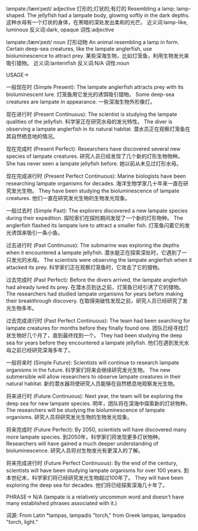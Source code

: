 lampate:/læmˈpeɪt/
adjective
灯形的;灯状的;有灯的
Resembling a lamp; lamp-shaped.
The jellyfish had a lampate body, glowing softly in the dark depths.  这种水母有一个灯状的身体，在黑暗的深处发出柔和的光芒。
近义词:lamp-like, luminous
反义词:dark, opaque
词性:adjective

lampate:/læmˈpeɪt/
noun
灯形动物
An animal resembling a lamp in form.
Certain deep-sea creatures, like the lampate anglerfish, use bioluminescence to attract prey.  某些深海生物，比如灯笼鱼，利用生物发光来吸引猎物。
近义词:lanternfish
反义词:N/A
词性:noun


USAGE->

一般现在时 (Simple Present):
The lampate anglerfish attracts prey with its bioluminescent lure. 灯笼鱼用它发光的诱饵吸引猎物。
Some deep-sea creatures are lampate in appearance. 一些深海生物外形像灯。

现在进行时 (Present Continuous):
The scientist is studying the lampate qualities of the jellyfish. 科学家正在研究水母的发光特性。
The diver is observing a lampate anglerfish in its natural habitat. 潜水员正在观察灯笼鱼在其自然栖息地的情况。


现在完成时 (Present Perfect):
Researchers have discovered several new species of lampate creatures. 研究人员已经发现了几个新的灯形生物物种。
She has never seen a lampate jellyfish before. 她以前从未见过灯形水母。

现在完成进行时 (Present Perfect Continuous):
Marine biologists have been researching lampate organisms for decades. 海洋生物学家几十年来一直在研究发光生物。
They have been studying the bioluminescence of lampate creatures.  他们一直在研究发光生物的生物发光现象。

一般过去时 (Simple Past):
The explorers discovered a new lampate species during their expedition. 探险家们在探险期间发现了一个新的灯形物种。
The anglerfish flashed its lampate lure to attract a smaller fish. 灯笼鱼闪着它的发光诱饵来吸引一条小鱼。

过去进行时 (Past Continuous):
The submarine was exploring the depths when it encountered a lampate jellyfish. 潜水艇正在探索深处时，它遇到了一只发光的水母。
The scientists were observing the lampate anglerfish when it attacked its prey. 科学家们正在观察灯笼鱼时，它攻击了它的猎物。

过去完成时 (Past Perfect):
Before the divers arrived, the lampate anglerfish had already lured its prey. 在潜水员到达之前，灯笼鱼已经引诱了它的猎物。
The researchers had studied lampate organisms for years before making their breakthrough discovery.  在取得突破性发现之前，研究人员已经研究了发光生物多年。

过去完成进行时 (Past Perfect Continuous):
The team had been searching for lampate creatures for months before they finally found one.  团队已经寻找灯状生物好几个月了，直到最终找到一个。
They had been studying the deep sea for years before they encountered a lampate jellyfish. 他们在遇到发光水母之前已经研究深海多年了。


一般将来时 (Simple Future):
Scientists will continue to research lampate organisms in the future. 科学家们将来会继续研究发光生物。
The new submersible will allow researchers to observe lampate creatures in their natural habitat. 新的潜水器将使研究人员能够在自然栖息地观察发光生物。

将来进行时 (Future Continuous):
Next year, the team will be exploring the deep sea for new lampate species. 明年，团队将在深海中探索新的灯状物种。
The researchers will be studying the bioluminescence of lampate organisms.  研究人员将研究发光生物的生物发光现象。


将来完成时 (Future Perfect):
By 2050, scientists will have discovered many more lampate species. 到2050年，科学家们将发现更多灯状物种。
Researchers will have gained a much deeper understanding of bioluminescence.  研究人员将对生物发光有更深入的了解。

将来完成进行时 (Future Perfect Continuous):
By the end of the century, scientists will have been studying lampate organisms for over 100 years. 到本世纪末，科学家们将已经研究发光生物超过100年了。
They will have been exploring the deep sea for decades. 他们将已经探索深海几十年了。



PHRASE->
N/A  (lampate is a relatively uncommon word and doesn't have many established phrases associated with it.)


词源:  From Latin *lampas, lampadis "torch," from Greek lampas, lampados "torch, light."
